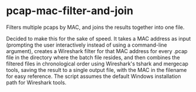 # pcap-mac-filter-and-join
Filters multiple pcaps by MAC, and joins the results together into one file.

Decided to make this for the sake of speed.
It takes a MAC address as input (prompting the user interactively instead of using a command-line argument), creates a Wireshark filter for that MAC address for every .pcap file in the directory where the batch file resides, and then combines the filtered files in chronological order using Wireshark's tshark and mergecap tools, saving the result to a single output file, with the MAC in the filename for easy reference. The script assumes the default Windows installation path for Wireshark tools.

